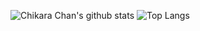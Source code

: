 ![Chikara Chan's github stats](https://github-readme-stats.vercel.app/api?username=chikara-chan&count_private=true&show_icons=true)
![Top Langs](https://github-readme-stats.vercel.app/api/top-langs/?username=chikara-chan&layout=compact)
